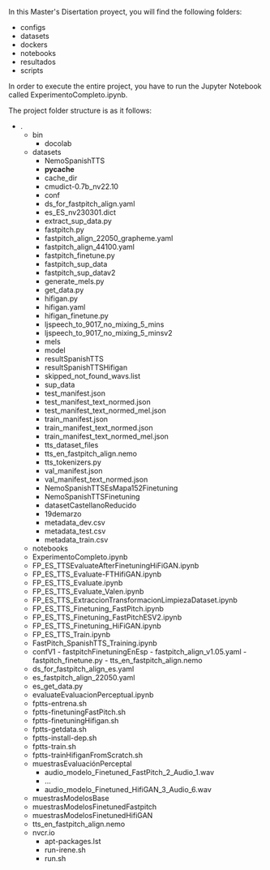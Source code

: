In this Master's Disertation proyect, you will find the following folders:

- configs
- datasets
- dockers 
- notebooks
- resultados
- scripts

In order to execute the entire project, you have to run the Jupyter Notebook called ExperimentoCompleto.ipynb.

The project folder structure is as it follows:
- .
  - bin
    - docolab
  - datasets
     - NemoSpanishTTS
     - __pycache__
     - cache_dir
     - cmudict-0.7b_nv22.10
     - conf
     - ds_for_fastpitch_align.yaml
     - es_ES_nv230301.dict
     - extract_sup_data.py
     - fastpitch.py
     - fastpitch_align_22050_grapheme.yaml
     - fastpitch_align_44100.yaml
     - fastpitch_finetune.py
     - fastpitch_sup_data
     - fastpitch_sup_datav2
     - generate_mels.py
     - get_data.py
     - hifigan.py
     - hifigan.yaml
     - hifigan_finetune.py
     - ljspeech_to_9017_no_mixing_5_mins
     - ljspeech_to_9017_no_mixing_5_minsv2
     - mels
     - model
     - resultSpanishTTS
     - resultSpanishTTSHifigan
     - skipped_not_found_wavs.list
     - sup_data
     - test_manifest.json
     - test_manifest_text_normed.json
     - test_manifest_text_normed_mel.json
     - train_manifest.json
     - train_manifest_text_normed.json
     - train_manifest_text_normed_mel.json
     - tts_dataset_files
     - tts_en_fastpitch_align.nemo
     - tts_tokenizers.py
     - val_manifest.json
     - val_manifest_text_normed.json
    - NemoSpanishTTSEsMapa152Finetuning
    - NemoSpanishTTSFinetuning
    - datasetCastellanoReducido
     - 19demarzo
     - metadata_dev.csv
     - metadata_test.csv
     - metadata_train.csv
   - notebooks
    - ExperimentoCompleto.ipynb
    - FP_ES_TTSEvaluateAfterFinetuningHiFiGAN.ipynb
    - FP_ES_TTS_Evaluate-FTHifiGAN.ipynb
    - FP_ES_TTS_Evaluate.ipynb
    - FP_ES_TTS_Evaluate_Valen.ipynb
    - FP_ES_TTS_ExtraccionTransformacionLimpiezaDataset.ipynb
    - FP_ES_TTS_Finetuning_FastPitch.ipynb
    - FP_ES_TTS_Finetuning_FastPitchESV2.ipynb
    - FP_ES_TTS_Finetuning_HiFiGAN.ipynb
    - FP_ES_TTS_Train.ipynb
    - FastPitch_SpanishTTS_Training.ipynb
     - confV1
      - fastpitchFinetuningEnEsp
      - fastpitch_align_v1.05.yaml
      - fastpitch_finetune.py
      - tts_en_fastpitch_align.nemo
    - ds_for_fastpitch_align_es.yaml
    - es_fastpitch_align_22050.yaml
    - es_get_data.py
    - evaluateEvaluacionPerceptual.ipynb
    - fptts-entrena.sh
    - fptts-finetuningFastPitch.sh
    - fptts-finetuningHifigan.sh
    - fptts-getdata.sh
    - fptts-install-dep.sh
    - fptts-train.sh
    - fptts-trainHifiganFromScratch.sh
    - muestrasEvaluaciónPerceptal
      - audio_modelo_Finetuned_FastPitch_2_Audio_1.wav
      - ...
      - audio_modelo_Finetuned_HifiGAN_3_Audio_6.wav
    - muestrasModelosBase
    - muestrasModelosFinetunedFastpitch
    - muestrasModelosFinetunedHifiGAN
    - tts_en_fastpitch_align.nemo
  - nvcr.io
    - apt-packages.lst
    - run-irene.sh
    - run.sh
